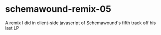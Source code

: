 schemawound-remix-05
====================

A remix I did in client-side javascript of Schemawound's fifth track off his last LP